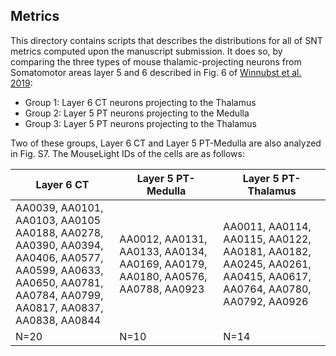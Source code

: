 ## Metrics

This directory contains scripts that describes the distributions for all of SNT metrics computed upon the manuscript submission. It does so, by comparing the three types of mouse thalamic-projecting neurons from Somatomotor areas layer 5 and 6 described in Fig. 6 of [Winnubst et al. 2019](https://pubmed.ncbi.nlm.nih.gov/31495573/):

- Group 1: Layer 6 CT neurons projecting to the Thalamus
- Group 2: Layer 5 PT neurons projecting to the Medulla 
- Group 3: Layer 5 PT neurons projecting to the Thalamus

Two of these groups, Layer 6 CT and Layer 5 PT-Medulla are also analyzed in Fig. S7. The MouseLight IDs of the cells are as follows:

| Layer 6 CT                                                                                                                                                                 | Layer 5 PT-Medulla                                                                   | Layer 5 PT-Thalamus                                                                                                             |
|----------------------------------------------------------------------------------------------------------------------------------------------------------------------------|--------------------------------------------------------------------------------------|---------------------------------------------------------------------------------------------------------------------------------|
| AA0039, AA0101, AA0103, AA0105<br>AA0188, AA0278, AA0390, AA0394,<br>AA0406, AA0577, AA0599, AA0633, <br>AA0650, AA0781, AA0784, AA0799,<br>AA0817, AA0837, AA0838, AA0844 | AA0012, AA0131, AA0133, AA0134,<br>AA0169, AA0179, AA0180, AA0576,<br>AA0788, AA0923 | AA0011, AA0114, AA0115, AA0122,<br>AA0181, AA0182, AA0245, AA0261,<br>AA0415, AA0617, AA0764, AA0780,<br>AA0792, AA0926 |
| N=20                                                                                                                                                                       | N=10                                                                                 | N=14                                                                                                                            |